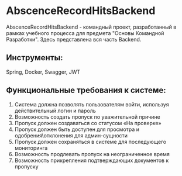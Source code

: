 # AbscenceRecordHitsBackend

AbscenceRecordHitsBackend - командный проект, разработанный в рамках учебного процесса для предмета "Основы Командной Разработки". Здесь представлена вся часть Backend.

## Инструменты:
Spring, Docker, Swagger, JWT

## Функциональные требования к системе:
  1) Система должна позволять пользователям войти, используя действительный логин и пароль
  2) Возможность создать пропуск по уважительной причине
  3) Пропуск должен создаваться со статусом «На проверке»
  4) Пропуск должен быть доступен для просмотра и одобрения\отклонения для админ-сущности
  5) Пропуск должен сохраняться в системе для последующего мониторинга
  6) Возможность продлевать пропуск на неограниченное время
  7) Возможность прикрепления подтверждающих документов к пропуску
